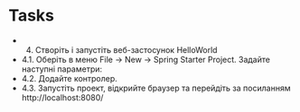 # Tasks
* 4. Створіть і запустіть веб-застосунок HelloWorld
* 4.1. Оберіть в меню File -> New -> Spring Starter Project. Задайте наступні параметри:
* 4.2. Додайте контролер.
* 4.3. Запустіть проект, відкрийте браузер та перейдіть за посиланням http://localhost:8080/

